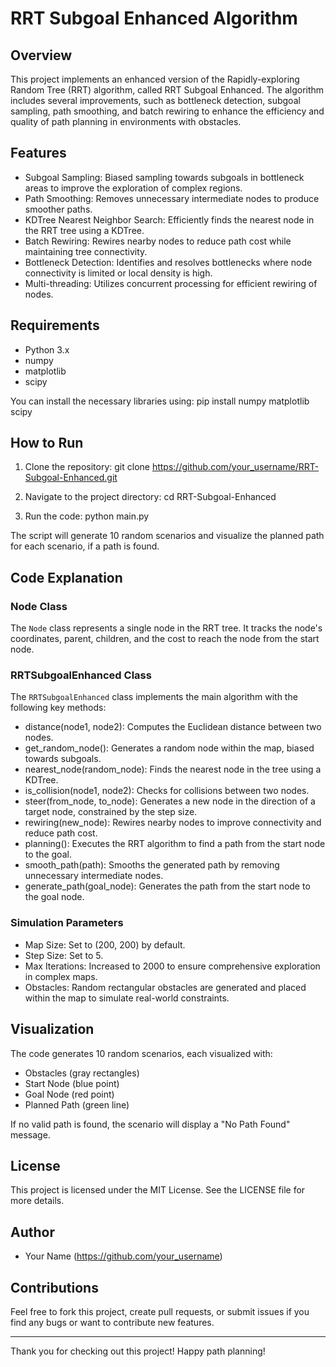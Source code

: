 # RRT Subgoal Enhanced Algorithm

## Overview

This project implements an enhanced version of the Rapidly-exploring Random Tree (RRT) algorithm, called RRT Subgoal Enhanced. The algorithm includes several improvements, such as bottleneck detection, subgoal sampling, path smoothing, and batch rewiring to enhance the efficiency and quality of path planning in environments with obstacles.

## Features

- Subgoal Sampling: Biased sampling towards subgoals in bottleneck areas to improve the exploration of complex regions.
- Path Smoothing: Removes unnecessary intermediate nodes to produce smoother paths.
- KDTree Nearest Neighbor Search: Efficiently finds the nearest node in the RRT tree using a KDTree.
- Batch Rewiring: Rewires nearby nodes to reduce path cost while maintaining tree connectivity.
- Bottleneck Detection: Identifies and resolves bottlenecks where node connectivity is limited or local density is high.
- Multi-threading: Utilizes concurrent processing for efficient rewiring of nodes.

## Requirements

- Python 3.x
- numpy
- matplotlib
- scipy

You can install the necessary libraries using:
pip install numpy matplotlib scipy

## How to Run

1. Clone the repository:
git clone https://github.com/your_username/RRT-Subgoal-Enhanced.git

2. Navigate to the project directory:
cd RRT-Subgoal-Enhanced

3. Run the code:
python main.py

The script will generate 10 random scenarios and visualize the planned path for each scenario, if a path is found.

## Code Explanation

### Node Class

The `Node` class represents a single node in the RRT tree. It tracks the node's coordinates, parent, children, and the cost to reach the node from the start node.

### RRTSubgoalEnhanced Class

The `RRTSubgoalEnhanced` class implements the main algorithm with the following key methods:
- distance(node1, node2): Computes the Euclidean distance between two nodes.
- get_random_node(): Generates a random node within the map, biased towards subgoals.
- nearest_node(random_node): Finds the nearest node in the tree using a KDTree.
- is_collision(node1, node2): Checks for collisions between two nodes.
- steer(from_node, to_node): Generates a new node in the direction of a target node, constrained by the step size.
- rewiring(new_node): Rewires nearby nodes to improve connectivity and reduce path cost.
- planning(): Executes the RRT algorithm to find a path from the start node to the goal.
- smooth_path(path): Smooths the generated path by removing unnecessary intermediate nodes.
- generate_path(goal_node): Generates the path from the start node to the goal node.

### Simulation Parameters

- Map Size: Set to (200, 200) by default.
- Step Size: Set to 5.
- Max Iterations: Increased to 2000 to ensure comprehensive exploration in complex maps.
- Obstacles: Random rectangular obstacles are generated and placed within the map to simulate real-world constraints.

## Visualization

The code generates 10 random scenarios, each visualized with:
- Obstacles (gray rectangles)
- Start Node (blue point)
- Goal Node (red point)
- Planned Path (green line)

If no valid path is found, the scenario will display a "No Path Found" message.

## License

This project is licensed under the MIT License. See the LICENSE file for more details.

## Author

- Your Name (https://github.com/your_username)

## Contributions

Feel free to fork this project, create pull requests, or submit issues if you find any bugs or want to contribute new features.

---

Thank you for checking out this project! Happy path planning!

